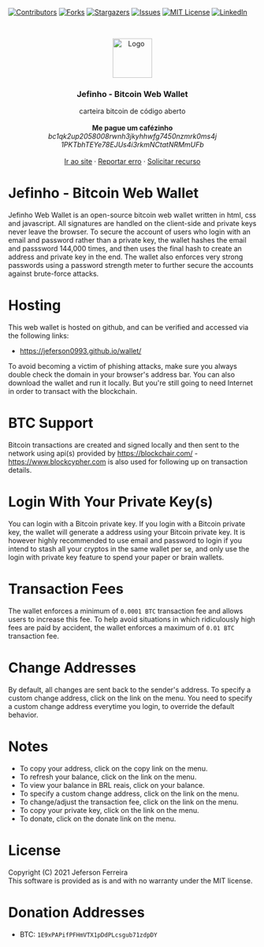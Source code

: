 <!-- PROJECT SHIELDS -->
[![Contributors][contributors-shield]][contributors-url]
[![Forks][forks-shield]][forks-url]
[![Stargazers][stars-shield]][stars-url]
[![Issues][issues-shield]][issues-url]
[![MIT License][license-shield]][license-url]
[![LinkedIn][linkedin-shield]][linkedin-url]


<!-- PROJECT LOGO -->
<br />
<p align="center">
  <a href="https://github.com/jeferson0993/wallet">
    <img src="https://user-images.githubusercontent.com/29678099/102724065-83263880-42eb-11eb-8625-37935126a86e.png" alt="Logo" width="80" height="80">
  </a>
  <h3 align="center">Jefinho - Bitcoin Web Wallet</h3>

  <p align="center">
    carteira bitcoin de código aberto
    <br />
    <br />
    <strong>Me pague um cafézinho</strong><br />
    <i>bc1qk2up2058008rwnh3jkyhhwfg7450nzmrk0ms4j</i>
    <br />
    <i>1PKTbhTEYe78EJUs4i3rkmNCtatNRMmUFb</i>
    <br />
    <br />
    <a href="https://jeferson0993.github.io/wallet/">Ir ao site</a>
    ·
    <a href="https://github.com/jeferson0993/wallet/issues">Reportar erro</a>
    ·
    <a href="https://github.com/jeferson0993/wallet/issues">Solicitar recurso</a>
  </p>
</p>

# Jefinho - Bitcoin Web Wallet

Jefinho Web Wallet is an open-source bitcoin web wallet written in html, css and javascript. All signatures are handled on the client-side and private keys never leave the browser.
To secure the account of users who login with an email and password rather than a private key, the wallet hashes the email and passsword 144,000 times, and then uses the final hash to create an address and private key in the end.
The wallet also enforces very strong passwords using a password strength meter to further secure the accounts against brute-force attacks.

# Hosting
This web wallet is hosted on github, and can be verified and accessed via the following links:

* https://jeferson0993.github.io/wallet/

To avoid becoming a victim of phishing attacks, make sure you always double check the domain in your browser's address bar. You can also download the wallet and run it locally. But you're still going to need Internet in order to transact with the blockchain.

# BTC Support
Bitcoin transactions are created and signed locally and then sent to the network using api(s) provided by https://blockchair.com/ - https://www.blockcypher.com is also used for following up on transaction details.

# Login With Your Private Key(s)
You can login with a Bitcoin private key. If you login with a Bitcoin private key, the wallet will generate a address using your Bitcoin private key. It is however highly recommended to use email and password to login if you intend to stash all your cryptos in the same wallet per se, and only use the login with private key feature to spend your paper or brain wallets.

# Transaction Fees
The wallet enforces a minimum of `0.0001 BTC` transaction fee and allows users to increase this fee. To help avoid situations in which ridiculously high fees are paid by accident, the wallet enforces a maximum of `0.01 BTC` transaction fee.

# Change Addresses
By default, all changes are sent back to the sender's address. To specify a custom change address, click on the link on the menu. You need to specify a custom change address everytime you login, to override the default behavior.

# Notes
* To copy your address, click on the copy link on the menu.
* To refresh your balance, click on the link on the menu.
* To view your balance in BRL reais, click on your balance.
* To specify a custom change address, click on the link on the menu.
* To change/adjust the transaction fee, click on the link on the menu.
* To copy your private key, click on the link on the menu.
* To donate, click on the donate link on the menu.

# License
Copyright (C) 2021 Jeferson Ferreira <br />
This software is provided as is and with no warranty under the MIT license.

# Donation Addresses
* BTC: `1E9xPAPifPFHmVTX1pDdPLcsgub71zdpDY`



<!-- MARKDOWN LINKS & IMAGES -->
<!-- https://www.markdownguide.org/basic-syntax/#reference-style-links -->
[contributors-shield]: https://img.shields.io/github/contributors/jeferson0993/wallet.svg?style=flat-square
[contributors-url]: https://github.com/jeferson0993/wallet/graphs/contributors
[forks-shield]: https://img.shields.io/github/forks/jeferson0993/wallet.svg?style=flat-square
[forks-url]: https://github.com/jeferson0993/wallet/network/members
[stars-shield]: https://img.shields.io/github/stars/jeferson0993/wallet.svg?style=flat-square
[stars-url]: https://github.com/jeferson0993/wallet/stargazers
[issues-shield]: https://img.shields.io/github/issues/jeferson0993/wallet.svg?style=flat-square
[issues-url]: https://github.com/jeferson0993/wallet/issues
[license-shield]: https://img.shields.io/github/license/jeferson0993/wallet.svg?style=flat-square
[license-url]: https://github.com/jeferson0993/wallet/blob/master/LICENSE
[linkedin-shield]: https://img.shields.io/badge/-LinkedIn-black.svg?style=flat-square&logo=linkedin&colorB=555
[linkedin-url]: https://www.linkedin.com/in/jeferson-ferreira-4a036b143/
[home-screenshot]: https://user-images.githubusercontent.com/29678099/71330655-f47eb000-250c-11ea-8f5c-3069b4c708f7.png
[add-screenshot]: https://user-images.githubusercontent.com/29678099/71330627-db75ff00-250c-11ea-8fe5-a2c1a02c1550.png

